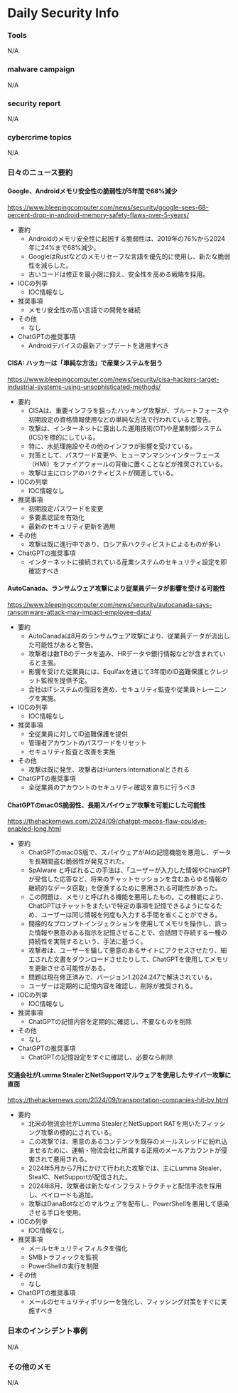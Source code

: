 # Daily Security Info

### Tools
N/A

### malware campaign
N/A

### security report
N/A

### cybercrime topics
N/A

### 日々のニュース要約

#### Google、Androidメモリ安全性の脆弱性が5年間で68%減少
https://www.bleepingcomputer.com/news/security/google-sees-68-percent-drop-in-android-memory-safety-flaws-over-5-years/

- 要約
    - Androidのメモリ安全性に起因する脆弱性は、2019年の76%から2024年に24%まで68%減少。
    - GoogleはRustなどのメモリセーフな言語を優先的に使用し、新たな脆弱性を減らした。
    - 古いコードは修正を最小限に抑え、安全性を高める戦略を採用。
- IOCの列挙
    - IOC情報なし
- 推奨事項
    - メモリ安全性の高い言語での開発を継続
- その他
    - なし
- ChatGPTの推奨事項
    - Androidデバイスの最新アップデートを適用すべき

#### CISA: ハッカーは「単純な方法」で産業システムを狙う
https://www.bleepingcomputer.com/news/security/cisa-hackers-target-industrial-systems-using-unsophisticated-methods/

- 要約
    - CISAは、重要インフラを狙ったハッキング攻撃が、ブルートフォースや初期設定の資格情報使用などの単純な方法で行われていると警告。
    - 攻撃は、インターネットに露出した運用技術(OT)や産業制御システム(ICS)を標的にしている。
    - 特に、水処理施設やその他のインフラが影響を受けている。
    - 対策として、パスワード変更や、ヒューマンマシンインターフェース（HMI）をファイアウォールの背後に置くことなどが推奨されている。
    - 攻撃は主にロシアのハクティビストが関連している。
- IOCの列挙
    - IOC情報なし
- 推奨事項
    - 初期設定パスワードを変更
    - 多要素認証を有効化
    - 最新のセキュリティ更新を適用
- その他
    - 攻撃は既に進行中であり、ロシア系ハクティビストによるものが多い
- ChatGPTの推奨事項
    - インターネットに接続されている産業システムのセキュリティ設定を即確認すべき

#### AutoCanada、ランサムウェア攻撃により従業員データが影響を受ける可能性
https://www.bleepingcomputer.com/news/security/autocanada-says-ransomware-attack-may-impact-employee-data/

- 要約
    - AutoCanadaは8月のランサムウェア攻撃により、従業員データが流出した可能性があると警告。
    - 攻撃者は数TBのデータを盗み、HRデータや銀行情報などが含まれていると主張。
    - 影響を受けた従業員には、Equifaxを通じて3年間のID盗難保護とクレジット監視を提供予定。
    - 会社はITシステムの復旧を進め、セキュリティ監査や従業員トレーニングを実施。
- IOCの列挙
    - IOC情報なし
- 推奨事項
    - 全従業員に対してID盗難保護を提供
    - 管理者アカウントのパスワードをリセット
    - セキュリティ監査と改善を実施
- その他
    - 攻撃は既に発生、攻撃者はHunters Internationalとされる
- ChatGPTの推奨事項
    - 全従業員のアカウントのセキュリティ確認を直ちに行うべき

#### ChatGPTのmacOS脆弱性、長期スパイウェア攻撃を可能にした可能性
https://thehackernews.com/2024/09/chatgpt-macos-flaw-couldve-enabled-long.html

- 要約
    - ChatGPTのmacOS版で、スパイウェアがAIの記憶機能を悪用し、データを長期間盗む脆弱性が発見された。
    - SpAIware と呼ばれるこの手法は、「ユーザーが入力した情報やChatGPTが受信した応答など、将来のチャットセッションを含むあらゆる情報の継続的なデータ窃取」を促進するために悪用される可能性があった。
    - この問題は、メモリと呼ばれる機能を悪用したもの。この機能により、ChatGPTはチャットをまたいで特定の事項を記憶できるようになるため、ユーザーは同じ情報を何度も入力する手間を省くことができる。
    - 間接的なプロンプトインジェクションを使用してメモリを操作し、誤った情報や悪意のある指示を記憶させることで、会話間で存続する一種の持続性を実現するという、手法に基づく。
    - 攻撃者は、ユーザーを騙して悪意のあるサイトにアクセスさせたり、細工された文書をダウンロードさせたりして、ChatGPTを使用してメモリを更新させる可能性がある。
    - 問題は現在修正済みで、バージョン1.2024.247で解決されている。
    - ユーザーは定期的に記憶内容を確認し、削除が推奨される。
- IOCの列挙
    - IOC情報なし
- 推奨事項
    - ChatGPTの記憶内容を定期的に確認し、不要なものを削除
- その他
    - なし
- ChatGPTの推奨事項
    - ChatGPTの記憶設定をすぐに確認し、必要なら削除

#### 交通会社がLumma StealerとNetSupportマルウェアを使用したサイバー攻撃に直面
https://thehackernews.com/2024/09/transportation-companies-hit-by.html

- 要約
    - 北米の物流会社がLumma StealerとNetSupport RATを用いたフィッシング攻撃の標的にされている。
    - この攻撃では、悪意のあるコンテンツを既存のメールスレッドに紛れ込ませるために、運輸・物流会社に所属する正規のメールアカウントが侵害されて悪用される。
    - 2024年5月から7月にかけて行われた攻撃では、主にLumma Stealer、StealC、NetSupportが配信された。
    - 2024年8月、攻撃者は新たなインフラストラクチャと配信手法を採用し、ペイロードも追加。
    - 攻撃はDanaBotなどのマルウェアを配布し、PowerShellを悪用して感染させる手口を使用。
- IOCの列挙
    - IOC情報なし
- 推奨事項
    - メールセキュリティフィルタを強化
    - SMBトラフィックを監視
    - PowerShellの実行を制限
- その他
    - なし
- ChatGPTの推奨事項
    - メールのセキュリティポリシーを強化し、フィッシング対策をすぐに実施すべき

### 日本のインシデント事例
N/A

### その他のメモ
N/A
